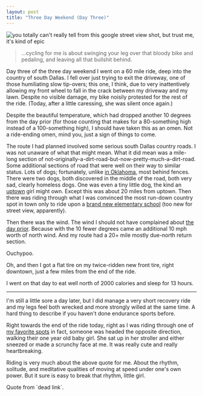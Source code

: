 ```yaml
---
layout: post
title: "Three Day Weekend (Day Three)"
---
```


<img src="http://cl.ly/1f2m3D272t422Q3T3S3N/Screen_shot_2011-09-06_at_10.17.05_PM.png" title="you totally can't really tell from this google street view shot, but trust me, it's kind of epic">

<blockquote>...cycling for me is about swinging your leg over that bloody bike and pedaling, and leaving all that bullshit behind.</blockquote>
  
Day three of the three day weekend I went on a 60 mile ride, deep into the country of south Dallas. I fell over just trying to exit the driveway, one of those humiliating slow tip-overs; this one, I think, due to very inattentively allowing my front wheel to fall in the crack between my driveway and my lawn. Despite no visible damage, my bike noisily protested for the rest of the ride. (Today, after a little caressing, she was silent once again.)

Despite the beautiful temperature, which had dropped another 10 degrees from the day prior (for those counting that makes for a 80-something high instead of a 100-something high), I should have taken this as an omen. Not a ride-ending omen, mind you, just a sign of things to come.

The route I had planned involved some serious south Dallas country roads. I was not unaware of what that might mean. What it did mean was a mile-long section of not-originally-a-dirt-road-but-now-pretty-much-a-dirt-road. Some additional sections of road that were well on their way to similar status. Lots of dogs; fortunately, unlike [in Oklahoma](/2011/07/28/vacation/), most behind fences. There were two dogs, both discovered in the middle of the road, both very sad, clearly homeless dogs. One was even a tiny little dog, the kind an [uptown](http://en.wikipedia.org/wiki/Uptown_Dallas) girl might own. Except this was about 20 miles from uptown. Then there was riding through what I was convinced the most run-down country spot in town only to ride upon a [brand new elementary school](http://g.co/maps/pbxbk) (too new for street view, apparently).

Then there was the wind. The wind I should not have complained about [the day prior](/2011/09/04/three-day-weekend/). Because with the 10 fewer degrees came an additional 10 mph worth of north wind. And my route had a 20+ mile mostly due-north return section.

Ouchypoo.

Oh, and then I got a flat tire on my twice-ridden new front tire, right downtown, just a few miles from the end of the ride.

I went on that day to eat well north of 2000 calories and sleep for 13 hours.

<hr>

I'm still a little sore a day later, but I did manage a very short recovery ride and my legs feel both wrecked and more strongly willed at the same time. A hard thing to describe if you haven't done endurance sports before.

Right towards the end of the ride today, right as I was riding through one of [my favorite spots](http://g.co/maps/g9w5w) in fact, someone was headed the opposite direction, walking their one year old baby girl. She sat up in her stroller and either sneezed or made a scrunchy face at me. It was really cute and really heartbreaking.

Riding is very much about the above quote for me. About the rhythm, solitude, and meditative qualities of moving at speed under one's own power. But it sure is easy to break that rhythm, little girl.

<p class="postscript">Quote from `dead link`.</p>
